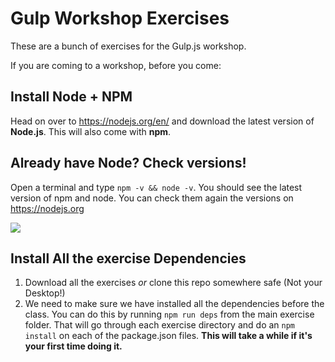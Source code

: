 # Gulp Workshop Exercises

These are a bunch of exercises for the Gulp.js workshop. 

If you are coming to a workshop, before you come:

## Install Node + NPM

Head on over to <https://nodejs.org/en/> and download the latest version of **Node.js**. This will also come with **npm**. 

## Already have Node? Check versions!

Open a terminal and type `npm -v && node -v`. You should see the latest version of npm and node. You can check them again the versions on <https://nodejs.org>

![](http://wes.io/dOqy/content)

## Install All the exercise Dependencies

1. Download all the exercises _or_ clone this repo somewhere safe (Not your Desktop!)
2. We need to make sure we have installed all the dependencies before the class. You can do this by running `npm run deps` from the main exercise folder. That will go through each exercise directory and do an `npm install` on each of the package.json files. **This will take a while if it's your first time doing it.**


